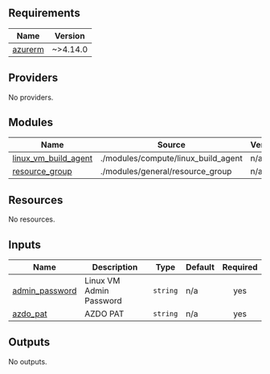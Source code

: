 ## Requirements

| Name | Version |
|------|---------|
| <a name="requirement_azurerm"></a> [azurerm](#requirement\_azurerm) | ~>4.14.0 |

## Providers

No providers.

## Modules

| Name | Source | Version |
|------|--------|---------|
| <a name="module_linux_vm_build_agent"></a> [linux\_vm\_build\_agent](#module\_linux\_vm\_build\_agent) | ./modules/compute/linux_build_agent | n/a |
| <a name="module_resource_group"></a> [resource\_group](#module\_resource\_group) | ./modules/general/resource_group | n/a |

## Resources

No resources.

## Inputs

| Name | Description | Type | Default | Required |
|------|-------------|------|---------|:--------:|
| <a name="input_admin_password"></a> [admin\_password](#input\_admin\_password) | Linux VM Admin Password | `string` | n/a | yes |
| <a name="input_azdo_pat"></a> [azdo\_pat](#input\_azdo\_pat) | AZDO PAT | `string` | n/a | yes |

## Outputs

No outputs.

